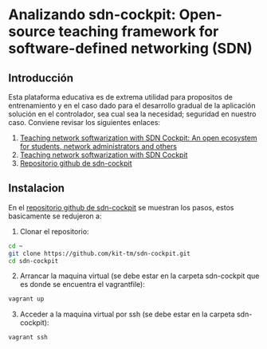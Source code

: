 # Analizando sdn-cockpit: Open-source teaching framework for software-defined networking (SDN) # 

## Introducción ##

Esta plataforma educativa es de extrema utilidad para propositos de entrenamiento y en el caso dado para el desarrollo gradual
de la aplicación solución en el controlador, sea cual sea la necesidad; seguridad en nuestro caso. Conviene revisar los siguientes
enlaces:
1. [Teaching network softwarization with SDN Cockpit: An open ecosystem for students, network administrators and others](https://dl.gi.de/bitstream/handle/20.500.12116/16581/DFN-Forum-Proceedings-008.pdf?sequence=1&isAllowed=y)
2. [Teaching network softwarization with SDN Cockpit](https://www.dfn.de/fileadmin/7Veranstaltungen/Technologieforum/2018/Folien_Vortraege/TF_2108_Teaching_Network_Softwarization_Heseding.pdf)
3. [Repositorio github de sdn-cockpit](https://github.com/kit-tm/sdn-cockpit)

## Instalacion ##

En el [repositorio github de sdn-cockpit](https://github.com/kit-tm/sdn-cockpit) se muestran los pasos, estos basicamente se redujeron a:

1. Clonar el repositorio: 

```bash
cd ~
git clone https://github.com/kit-tm/sdn-cockpit.git
cd sdn-cockpit
```

2. Arrancar la maquina virtual (se debe estar en la carpeta sdn-cockpit que es donde se encuentra el vagrantfile):

```bash
vagrant up
```

3. Acceder a la maquina virtual por ssh (se debe estar en la carpeta sdn-cockpit): 

```bash
vagrant ssh
```

